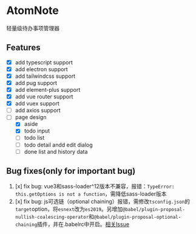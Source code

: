 # AtomNote
轻量级待办事项管理器

## Features
- [x] add typescript support
- [x] add electron support
- [x] add tailwindcss support
- [x] add pug support
- [x] add element-plus support
- [x] add vue router support
- [x] add vuex support
- [ ] add axios support
- [ ] page design
    - [x] aside
    - [x] todo input 
    - [ ] todo list
    - [ ] todo detail andd edit dialog
    - [ ] done list and history data

## Bug fixes(only for important bug)
1. [x] fix bug: vue3和sass-loader^12版本不兼容，报错：`TypeError: this.getOptions is not a function`，需降低sass-loader版本
2. [x] fix bug: js可选链（optional chaining）报错，需修改`tsconfig.json`的`target`option，将`esnext`改为`es2019`。另增加`@babel/plugin-proposal-nullish-coalescing-operator`和`@babel/plugin-proposal-optional-chaining`插件，并在.babelrc中开启。[相关Issue](https://github.com/webpack/webpack/issues/10227)
